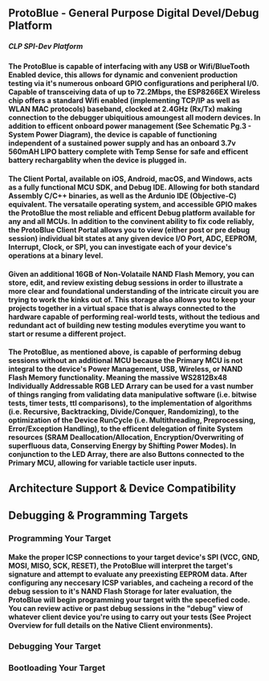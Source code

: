 ## ProtoBlue - General Purpose Digital Devel/Debug Platform
##### CLP SPI-Dev Platform

#### The ProtoBlue is capable of interfacing with any USB or Wifi/BlueTooth Enabled device, this allows for dynamic and convenient production testing via it's numerous onboard GPIO configurations and peripheral I/0. Capable of transceiving data of up to 72.2Mbps, the ESP8266EX Wireless chip offers a standard Wifi enabled (implementing TCP/IP as well as WLAN MAC protocols) baseband, clocked at 2.4GHz (Rx/Tx) making connection to the debugger ubiquitious amoungest all modern devices. In addition to efficent onboard power management (See Schematic Pg.3 - System Power Diagram), the device is capable of functioning independent of a sustained power supply and has an onboard 3.7v 560mAH LIPO battery complete with Temp Sense for safe and efficent battery rechargablity when the device is plugged in. 

#### The Client Portal, available on iOS, Android, macOS, and Windows, acts as a fully functional MCU SDK, and Debug IDE. Allowing for both standard Assembly C/C++ binaries, as well as the Ardunio IDE (Objective-C) equivalent. The versataile operating system, and accessible GPIO makes the ProtoBlue the most reliable and efficent Debug platform available for any and all MCUs. In addition to the convinent ability to fix code reliably, the ProtoBlue Client Portal allows you to view (either post or pre debug session) individual bit states at any given device I/O Port, ADC, EEPROM, Interrupt, Clock, or SPI, you can investigate each of your device's operations at a binary level.  

#### Given an additional 16GB of Non-Volataile NAND Flash Memory, you can store, edit, and review existing debug sessions in order to illustrate a more clear and foundational understanding of the intricate circuit you are trying to work the kinks out of. This storage also allows you to keep your projects together in a virtual space that is always connected to the hardware capable of performing real-world tests, without the tedious and redundant act of building new testing modules everytime you want to start or resume a different project.  

#### The ProtoBlue, as mentioned above, is capable of performing debug sessions without an additional MCU because the Primary MCU is not integral to the device's Power Management, USB, Wireless, or NAND Flash Memory functionality. Meaning the massive WS2812Bx48 Individually Addressable RGB LED Arrary can be used for a vast number of things ranging from validating data manipulative software (i.e. bitwise tests, timer tests, ttl comparisons), to the implementation of algorithms (i.e. Recursive, Backtracking, Divide/Conquer, Randomizing), to the optimization of the Device RunCycle (i.e. Multithreading, Preprocessing, Error/Exception Handling), to the efficent delegation of finite System resources (SRAM Deallocation/Allocation, Encryption/Overwriting of superfluous data, Conserving Energy by Shifting Power Modes). In conjunction to the LED Array, there are also Buttons connected to the Primary MCU, allowing for variable tacticle user inputs. 

## Architecture Support & Device Compatibility


## Debugging & Programming Targets

### Programming Your Target 
#### Make the proper ICSP connections to your target device's SPI (VCC, GND, MOSI, MISO, SCK, RESET), the ProtoBlue will interpret the target's signature and attempt to evaluate any preexisting EEPROM data. After configuring any neccesary ICSP variables, and cacheing a record of the debug session to it's NAND Flash Storage for later evaluation, the ProtoBlue will begin programming your target with the specefied code. You can review active or past debug sessions in the "debug" view of whatever client device you're using to carry out your tests (See Project Overview for full details on the Native Client environments).

### Debugging Your Target
#### 

### Bootloading Your Target
#### 

